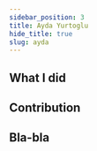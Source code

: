 ```yaml
---
sidebar_position: 3
title: Ayda Yurtoglu
hide_title: true
slug: ayda
---
```




## What I did

## Contribution

## Bla-bla
